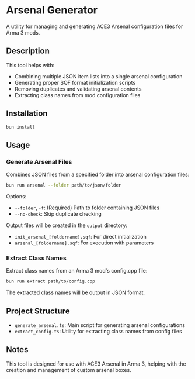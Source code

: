 # Arsenal Generator

A utility for managing and generating ACE3 Arsenal configuration files for Arma 3 mods.

## Description

This tool helps with:
- Combining multiple JSON item lists into a single arsenal configuration
- Generating proper SQF format initialization scripts
- Removing duplicates and validating arsenal contents
- Extracting class names from mod configuration files

## Installation

```bash
bun install
```

## Usage

### Generate Arsenal Files

Combines JSON files from a specified folder into arsenal configuration files:

```bash
bun run arsenal --folder path/to/json/folder
```

Options:
- `--folder`, `-f`: (Required) Path to folder containing JSON files
- `--no-check`: Skip duplicate checking

Output files will be created in the `output` directory:
- `init_arsenal_[foldername].sqf`: For direct initialization
- `arsenal_[foldername].sqf`: For execution with parameters

### Extract Class Names

Extract class names from an Arma 3 mod's config.cpp file:

```bash
bun run extract path/to/config.cpp
```

The extracted class names will be output in JSON format.

## Project Structure

- `generate_arsenal.ts`: Main script for generating arsenal configurations
- `extract_config.ts`: Utility for extracting class names from config files

## Notes

This tool is designed for use with ACE3 Arsenal in Arma 3, helping with the creation and management of custom arsenal boxes.